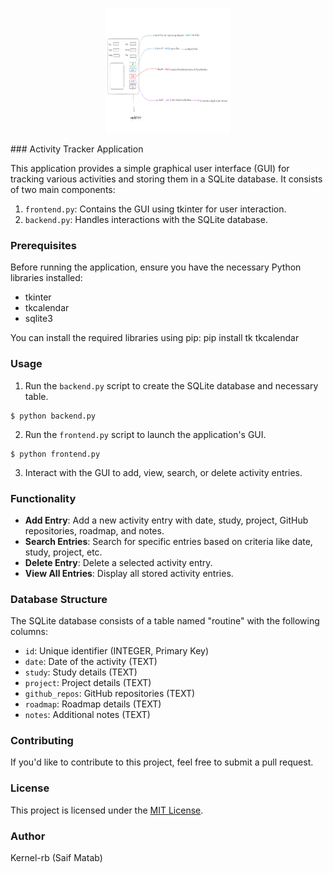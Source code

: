 <p align="center">
  <img src="architect/DB.png" alt="Logo" width="200" height="200"/>
</p>
### Activity Tracker Application

This application provides a simple graphical user interface (GUI) for tracking various activities and storing them in a SQLite database. It consists of two main components:

1. `frontend.py`: Contains the GUI using tkinter for user interaction.
2. `backend.py`: Handles interactions with the SQLite database.

### Prerequisites

Before running the application, ensure you have the necessary Python libraries installed:

- tkinter
- tkcalendar
- sqlite3

You can install the required libraries using pip: pip install tk tkcalendar


### Usage

1. Run the `backend.py` script to create the SQLite database and necessary table.

```	
$ python backend.py
```


2. Run the `frontend.py` script to launch the application's GUI.

```
$ python frontend.py
```

3. Interact with the GUI to add, view, search, or delete activity entries.

### Functionality

- **Add Entry**: Add a new activity entry with date, study, project, GitHub repositories, roadmap, and notes.
- **Search Entries**: Search for specific entries based on criteria like date, study, project, etc.
- **Delete Entry**: Delete a selected activity entry.
- **View All Entries**: Display all stored activity entries.

### Database Structure

The SQLite database consists of a table named "routine" with the following columns:
- `id`: Unique identifier (INTEGER, Primary Key)
- `date`: Date of the activity (TEXT)
- `study`: Study details (TEXT)
- `project`: Project details (TEXT)
- `github_repos`: GitHub repositories (TEXT)
- `roadmap`: Roadmap details (TEXT)
- `notes`: Additional notes (TEXT)

### Contributing

If you'd like to contribute to this project, feel free to submit a pull request.

### License

This project is licensed under the [MIT License](LICENSE).

### Author

Kernel-rb (Saif Matab)
